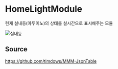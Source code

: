 # HomeLightModule
현재 실내등(아두이노)의 상태를 실시간으로 표시해주는 모듈

![실내등](https://user-images.githubusercontent.com/71610969/122235250-8005b100-cef8-11eb-9836-8bebb3d6df18.png)

## Source
https://github.com/timdows/MMM-JsonTable
